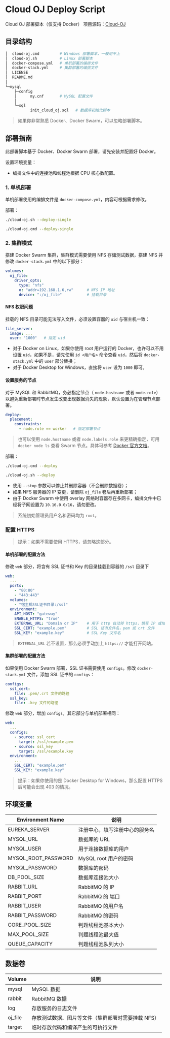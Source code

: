 # Cloud OJ Deploy Script

Cloud OJ 部署脚本（仅支持 Docker）
项目源码：[Cloud-OJ](https://github.com/imcloudfloating/Cloud-OJ)

## 目录结构

```bash
│  cloud-oj.cmd         # Windows 部署脚本，一般用不上
│  cloud-oj.sh          # Linux 部署脚本
│  docker-compose.yml   # 单机部署的编排文件
│  docker-stack.yml     # 集群部署的编排文件
│  LICENSE
│  README.md
│
└─mysql
    ├─config
    │      my.cnf       # MySQL 配置文件
    │
    └─sql
           init_cloud_oj.sql   # 数据库初始化脚本
```

> 如果你非常熟悉 Docker、Docker Swarm，可以忽略部署脚本。

## 部署指南

此部署脚本基于 Docker、Docker Swarm 部署，请先安装并配置好 Docker。

设置环境变量：

- 编排文件中的连接池和线程池根据 CPU 核心数配置。

### 1. 单机部署

单机部署使用的编排文件是 `docker-compose.yml`，内容可根据需求修改。

部署：

```bash
./cloud-oj.sh --deploy-single
```

```bash
./cloud-oj.cmd --deploy-single
```

### 2. 集群模式

搭建 Docker Swarm 集群，集群模式需要使用 NFS 存储测试数据，搭建 NFS 并修改 `docker-stack.yml` 中的以下部分：

```yaml
volumes:
  oj_file:
    driver_opts:
      type: "nfs"
      o: "addr=192.168.1.6,rw"      # NFS IP 地址
      device: ":/oj_file"           # 挂载目录
```

#### NFS 权限问题

挂载的 NFS 目录可能无法写入文件，必须设置容器的 `uid` 与宿主机一致：

```yaml
file_server:
  image: ...
  user: "1000"   # 指定 uid
```

- 对于 Docker on Linux，如果你使用 root 用户运行的 Docker，也许可以不用设置 `uid`，如果不是，请先使用 `id <用户名>` 命令查看 `uid`，然后将 `docker-stack.yml` 中的 `user` 部分替换；
- 对于 Docker Desktop for Windows，直接将 `user` 设为 `1000` 即可。

#### 设置服务的节点

对于 MySQL 和 RabbitMQ，务必指定节点（ `node.hostname` 或者 `node.role`）以避免重新部署时节点发生改变出现数据消失的现象，默认设置为在管理节点部署。

```yaml
deploy:
  placement:
    constraints:
      - node.role == worker   # 指定部署节点
```

> 也可以使用 `node.hostname` 或者 `node.labels.role` 来更精确指定，可用 `docker node ls` 查看 Swarm 节点。具体可参考 [Docker 官方文档](https://docs.docker.com/compose/compose-file/#placement)。

部署：

```bash
./cloud-oj.cmd --deploy
```

```bash
./cloud-oj.sh --deploy
```

- 使用 `--stop` 参数可以停止并删除容器（不会删除数据卷）；
- 如果 NFS 服务器的 IP 变更，请删除 `oj_file` 卷后再重新部署；
- 由于 Docker Swarm 中使用 overlay 网络时容器存在多网卡，编排文件中已经将子网设置为 `10.16.0.0/16`，请勿更改。

> 系统初始管理员用户名和密码均为 `root`。

### 配置 HTTPS

> 提示：如果不需要使用 HTTPS，请忽略这部分。

#### 单机部署的配置方法

修改 `web` 部分，将含有 SSL 证书和 Key 的目录挂载到容器的 `/ssl` 目录下

```yaml
web:
  ...
  ports: 
    - "80:80"
    - "443:443"
  volumes:
    - "宿主机SSL证书目录:/ssl"
  environment:
    API_HOST: "gateway"
    ENABLE_HTTPS: "true"
    EXTERNAL_URL: "Domain or IP"    # 用于 http 自动转 https，填写 IP 或域名
    SSL_CERT: "example.pem"         # SSL 证书文件名，pem 或 crt 文件
    SSL_KEY: "example.key"          # SSL Key 文件名
```

> `EXTERNAL_URL` 若不设置，那么必须手动加上 `https://` 才能打开网站。

#### 集群部署的配置方法

如果使用 Docker Swarm 部署，SSL 证书需要使用 `configs`。修改 `docker-stack.yml` 文件，添加 SSL 证书的 `configs`：

```yaml
configs:
  ssl_cert:
    file: .pem/.crt 文件的路径
  ssl_key:
    file: .key 文件的路径
```

修改 `web` 部分，增加 `configs`，其它部分与单机部署相同：

```yaml
web:
  ...
  configs:
    - source: ssl_cert
      target: /ssl/example.pem
    - source: ssl_key
      target: /ssl/example.key
  environment:
    ...
    SSL_CERT: "example.pem"
    SSL_KEY: "example.key"
```

> 提示：如果你使用的是 Docker Desktop for Windows，那么配置 HTTPS 后可能会出现 403 的情况。

## 环境变量

| Environment Name    | 说明
| ------------------- | -------------------------------
| EUREKA_SERVER       | 注册中心，填写注册中心的服务名
| MYSQL_URL           | 数据库的 URL
| MYSQL_USER          | 用于连接数据库的用户
| MYSQL_ROOT_PASSWORD | MySQL root 用户的密码
| MYSQL_PASSWORD      | 数据库的密码
| DB_POOL_SIZE        | 数据库连接池大小
| RABBIT_URL          | RabbitMQ 的 IP
| RABBIT_PORT         | RabbitMQ 的 端口
| RABBIT_USER         | RabbitMQ 的用户名
| RABBIT_PASSWORD     | RabbitMQ 的密码
| CORE_POOL_SIZE      | 判题线程池基本大小
| MAX_POOL_SIZE       | 判题线程池最大值
| QUEUE_CAPACITY      | 判题线程池队列大小

## 数据卷

| Volume    | 说明
| --------- | ----------------------------------
| mysql     | MySQL 数据
| rabbit    | RabbitMQ 数据
| log       | 存放服务的日志文件
| oj_file   | 存放测试数据、图片等文件（集群部署时需要挂载 NFS）
| target    | 临时存放代码和编译产生的可执行文件
